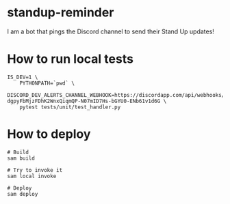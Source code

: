 # standup-reminder

I am a bot that pings the Discord channel to send their Stand Up updates!


# How to run local tests

```
IS_DEV=1 \
    PYTHONPATH=`pwd` \
    DISCORD_DEV_ALERTS_CHANNEL_WEBHOOK=https://discordapp.com/api/webhooks/762644386009317407/R1qXCsrycsrTx6QFa-dgpyFbMjzFDhK2WnxQiqmQP-N07mID7Hs-bGYU0-ENb61v1d6G \
    pytest tests/unit/test_handler.py
```

# How to deploy
```
# Build
sam build

# Try to invoke it
sam local invoke

# Deploy
sam deploy
```

